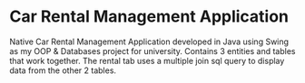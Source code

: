 # Car Rental Management Application
Native Car Rental Management Application developed in Java using Swing as my OOP & Databases project for university. Contains 3 entities and tables that work together. The rental tab uses a multiple join sql query to display data from the other 2 tables.
